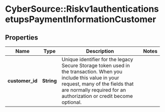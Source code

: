 # CyberSource::Riskv1authenticationsetupsPaymentInformationCustomer

## Properties
Name | Type | Description | Notes
------------ | ------------- | ------------- | -------------
**customer_id** | **String** | Unique identifier for the legacy Secure Storage token used in the transaction. When you include this value in your request, many of the fields that are normally required for an authorization or credit become optional.  | 


